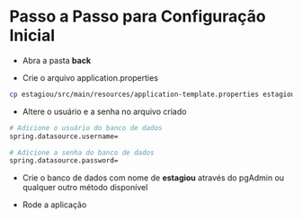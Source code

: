 # Passo a Passo para Configuração Inicial

* Abra a pasta <strong>back</strong>

* Crie o arquivo application.properties

```sh
cp estagiou/src/main/resources/application-template.properties estagiou/src/main/resources/application.properties
```

* Altere o usuário e a senha no arquivo criado

```sh
# Adicione o usuário do banco de dados
spring.datasource.username=

# Adicione a senha do banco de dados
spring.datasource.password=
```

* Crie o banco de dados com nome de <strong>estagiou</strong> através do pgAdmin ou qualquer outro método disponível

* Rode a aplicação